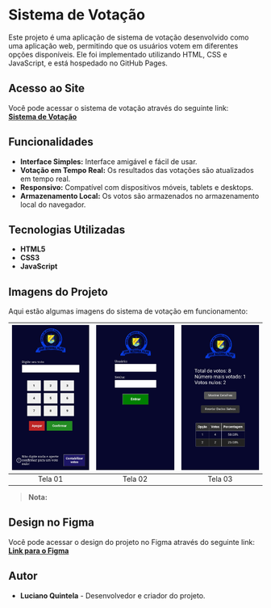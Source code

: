 # Sistema de Votação

Este projeto é uma aplicação de sistema de votação desenvolvido como uma aplicação web, permitindo que os usuários votem em diferentes opções disponíveis. Ele foi implementado utilizando HTML, CSS e JavaScript, e está hospedado no GitHub Pages.

## Acesso ao Site

Você pode acessar o sistema de votação através do seguinte link:  
[**Sistema de Votação**](https://lucianoquintela.github.io/sistema-de-votacao/)

## Funcionalidades

- **Interface Simples:** Interface amigável e fácil de usar.
- **Votação em Tempo Real:** Os resultados das votações são atualizados em tempo real.
- **Responsivo:** Compatível com dispositivos móveis, tablets e desktops.
- **Armazenamento Local:** Os votos são armazenados no armazenamento local do navegador.

## Tecnologias Utilizadas

- **HTML5**
- **CSS3**
- **JavaScript**

## Imagens do Projeto

Aqui estão algumas imagens do sistema de votação em funcionamento:

| ![Imagem 1](./assets/tela-inicial.jpg) | ![Imagem 2](./assets/tela-de-login.jpg) | ![Imagem 3](./assets/resultados-votacao.jpg) |
|:--------------------------------:|:--------------------------------:|:--------------------------------:|
| Tela 01                      | Tela 02                       | Tela 03                        |

> **Nota:** 

## Design no Figma

Você pode acessar o design do projeto no Figma através do seguinte link:  
[**Link para o Figma**](https://www.figma.com/design/3xkhldhJANtuy1tqETK8mB/Untitled?node-id=0-1&t=OiwInqLYqoVqiNr9-0)

## Autor

- **Luciano Quintela** - Desenvolvedor e criador do projeto.
